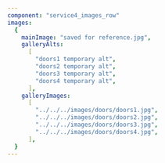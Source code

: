 ```yaml
---
component: "service4_images_row"
images:
  {
    mainImage: "saved for reference.jpg",
    galleryAlts:
      [
        "doors1 temporary alt",
        "doors2 temporary alt",
        "doors3 temporary alt",
        "doors4 temporary alt",
      ],
    galleryImages:
      [
        "../../../images/doors/doors1.jpg",
        "../../../images/doors/doors2.jpg",
        "../../../images/doors/doors3.jpg",
        "../../../images/doors/doors4.jpg",
      ],
  }
---
```

